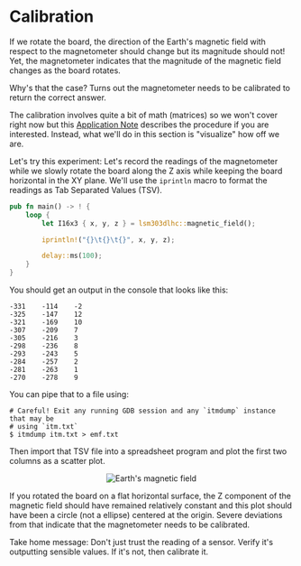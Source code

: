 # Calibration

If we rotate the board, the direction of the Earth's magnetic field with respect
to the magnetometer should change but its magnitude should not! Yet, the
magnetometer indicates that the magnitude of the magnetic field changes as the
board rotates.

Why's that the case? Turns out the magnetometer needs to be calibrated to return
the correct answer.

The calibration involves quite a bit of math (matrices) so we won't cover right
now but this [Application Note] describes the procedure if you are interested.
Instead, what we'll do in this section is "visualize" how off we are.

[Application Note]: http://cache.freescale.com/files/sensors/doc/app_note/AN4246.pdf

Let's try this experiment: Let's record the readings of the magnetometer while
we slowly rotate the board along the Z axis while keeping the board horizontal
in the XY plane. We'll use the `iprintln` macro to format the readings as Tab
Separated Values (TSV).

``` rust
pub fn main() -> ! {
    loop {
        let I16x3 { x, y, z } = lsm303dlhc::magnetic_field();

        iprintln!("{}\t{}\t{}", x, y, z);

        delay::ms(100);
    }
}
```

You should get an output in the console that looks like this:

```
-331	-114	-2
-325	-147	12
-321	-169	10
-307	-209	7
-305	-216	3
-298	-236	8
-293	-243	5
-284	-257	2
-281	-263	1
-270	-278	9
```

You can pipe that to a file using:

```
# Careful! Exit any running GDB session and any `itmdump` instance that may be
# using `itm.txt`
$ itmdump itm.txt > emf.txt
```

Then import that TSV file into a spreadsheet program and plot the first two
columns as a scatter plot.

<p align="center">
<img title="Earth's magnetic field" src="assets/earth-magnetic-field.png">
</p>

If you rotated the board on a flat horizontal surface, the Z component of the
magnetic field should have remained relatively constant and this plot should
have been a circle (not a ellipse) centered at the origin. Severe deviations
from that indicate that the magnetometer needs to be calibrated.

Take home message: Don't just trust the reading of a sensor. Verify it's
outputting sensible values. If it's not, then calibrate it.
